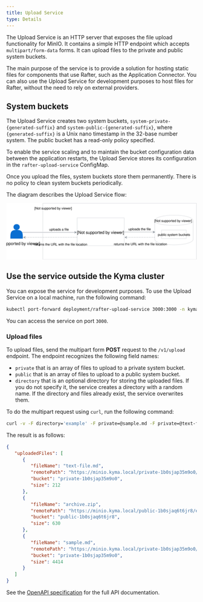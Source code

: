 ```yaml
---
title: Upload Service
type: Details
---
```


The Upload Service is an HTTP server that exposes the file upload functionality for MinIO. It contains a simple HTTP endpoint which accepts `multipart/form-data` forms. It can upload files to the private and public system buckets.

The main purpose of the service is to provide a solution for hosting static files for components that use Rafter, such as the Application Connector.
You can also use the Upload Service for development purposes to host files for Rafter, without the need to rely on external providers.

## System buckets

The Upload Service creates two system buckets, `system-private-{generated-suffix}` and `system-public-{generated-suffix}`, where `{generated-suffix}` is a Unix nano timestamp in the 32-base number system. The public bucket has a read-only policy specified.

To enable the service scaling and to maintain the bucket configuration data between the application restarts, the Upload Service stores its configuration in the `rafter-upload-service` ConfigMap.

Once you upload the files, system buckets store them permanently. There is no policy to clean system buckets periodically.

The diagram describes the Upload Service flow:


![](./assets/upload-service.svg)

## Use the service outside the Kyma cluster

You can expose the service for development purposes. To use the Upload Service on a local machine, run the following command:

```bash
kubectl port-forward deployment/rafter-upload-service 3000:3000 -n kyma-system
```

You can access the service on port `3000`.

### Upload files

To upload files, send the multipart form **POST** request to the `/v1/upload` endpoint. The endpoint recognizes the following field names:

- `private` that is an array of files to upload to a private system bucket.
- `public` that is an array of files to upload to a public system bucket.
- `directory` that is an optional directory for storing the uploaded files. If you do not specify it, the service creates a directory with a random name. If the directory and files already exist, the service overwrites them.

To do the multipart request using `curl`, run the following command:

```bash
curl -v -F directory='example' -F private=@sample.md -F private=@text-file.md -F public=@archive.zip http://localhost:3000/v1/upload
```

The result is as follows:

```json
{
   "uploadedFiles": [
      {
         "fileName": "text-file.md",
         "remotePath": "https://minio.kyma.local/private-1b0sjap35m9o0/example/text-file.md",
         "bucket": "private-1b0sjap35m9o0",
         "size": 212
      },
      {
         "fileName": "archive.zip",
         "remotePath": "https://minio.kyma.local/public-1b0sjaq6t6jr8/example/archive.zip",
         "bucket": "public-1b0sjaq6t6jr8",
         "size": 630
      },
      {
         "fileName": "sample.md",
         "remotePath": "https://minio.kyma.local/private-1b0sjap35m9o0/example/sample.md",
         "bucket": "private-1b0sjap35m9o0",
         "size": 4414
      }
   ]
}
```

See the [OpenAPI specification](./assets/upload-service-openapi.yaml) for the full API documentation.
